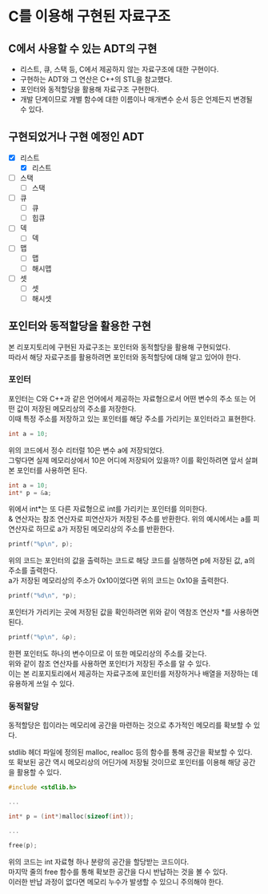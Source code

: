 # **C를 이용해 구현된 자료구조**  

## **C에서 사용할 수 있는 ADT의 구현**  
* 리스트, 큐, 스택 등, C에서 제공하지 않는 자료구조에 대한 구현이다.  
* 구현하는 ADT와 그 연산은 C++의 STL을 참고했다.  
* 포인터와 동적할당을 활용해 자료구조 구현한다.  
* 개발 단계이므로 개별 함수에 대한 이름이나 매개변수 순서 등은 언제든지 변경될 수 있다.  

## **구현되었거나 구현 예정인 ADT**  
* [x] 리스트  
    * [x] 리스트  
* [ ] 스택  
    * [ ] 스택  
* [ ] 큐  
    * [ ] 큐  
    * [ ] 힙큐  
* [ ] 덱  
    * [ ] 덱  
* [ ] 맵  
    * [ ] 맵  
    * [ ] 해시맵  
* [ ] 셋  
    * [ ] 셋  
    * [ ] 해시셋  

## **포인터와 동적할당을 활용한 구현**  
본 리포지토리에 구현된 자료구조는 포인터와 동적할당을 활용해 구현되었다.  
따라서 해당 자료구조를 활용하려면 포인터와 동적할당에 대해 알고 있어야 한다.  

### **포인터**  
포인터는 C와 C++과 같은 언어에서 제공하는 자료형으로서 어떤 변수의 주소 또는 어떤 값이 저장된 메모리상의 주소를 저장한다.  
이때 특정 주소를 저장하고 있는 포인터를 해당 주소를 가리키는 포인터라고 표현한다.  

``` C
int a = 10;
```
위의 코드에서 정수 리터럴 10은 변수 a에 저장되었다.  
그렇다면 실제 메모리상에서 10은 어디에 저장되어 있을까?
이를 확인하려면 앞서 살펴본 포인터를 사용하면 된다.  

``` C
int a = 10;
int* p = &a;
```
위에서 int*는 또 다른 자료형으로 int를 가리키는 포인터를 의미한다.  
& 연산자는 참조 연산자로 피연산자가 저장된 주소를 반환한다. 위의 예시에서는 a를 피연산자로 하므로 a가 저장된 메모리상의 주소를 반환한다.  

``` C
printf("%p\n", p);
```
위의 코드는 포인터의 값을 출력하는 코드로 해당 코드를 실행하면 p에 저장된 값, a의 주소를 출력한다.  
a가 저장된 메모리상의 주소가 0x10이었다면 위의 코드는 0x10을 출력한다.  

``` C
printf("%d\n", *p);
```
포인터가 가리키는 곳에 저장된 값을 확인하려면 위와 같이 역참조 연산자 *를 사용하면 된다.  

``` C
printf("%p\n", &p);
```
한편 포인터도 하나의 변수이므로 이 또한 메모리상의 주소를 갖는다.  
위와 같이 참조 연산자를 사용하면 포인터가 저장된 주소를 알 수 있다.  
이는 본 리포지토리에서 제공하는 자료구조에 포인터를 저장하거나 배열을 저장하는 데 유용하게 쓰일 수 있다.  

### **동적할당**  
동적할당은 힙이라는 메모리에 공간을 마련하는 것으로 추가적인 메모리를 확보할 수 있다.  

stdlib 헤더 파일에 정의된 malloc, realloc 등의 함수를 통해 공간을 확보할 수 있다.  
또 확보된 공간 역시 메모리상의 어딘가에 저장될 것이므로 포인터를 이용해 해당 공간을 활용할 수 있다.  

```  C
#include <stdlib.h>

...

int* p = (int*)malloc(sizeof(int));

...

free(p);
```
위의 코드는 int 자료형 하나 분량의 공간을 할당받는 코드이다.  
마지막 줄의 free 함수를 통해 확보한 공간을 다시 반납하는 것을 볼 수 있다.  
이러한 반납 과정이 없다면 메모리 누수가 발생할 수 있으니 주의해야 한다.  